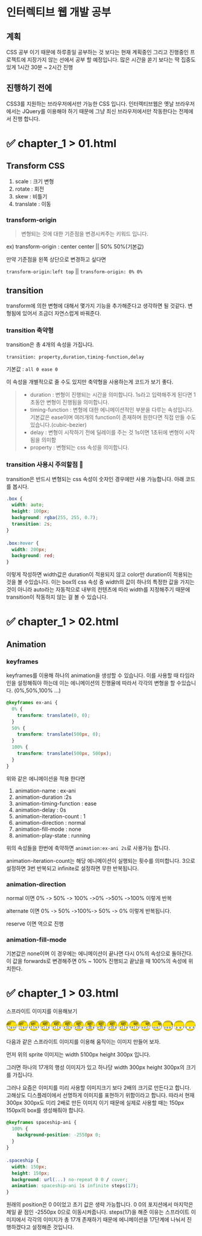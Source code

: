 # 인터렉티브 웹 개발 공부

## 계획

CSS 공부 이기 때문에 하루종일 공부하는 것 보다는 현재 계획중인 그리고 진행중인 프로젝트에 지장가지 않는 선에서 공부 할 예정입니다. 많은 시간을 쏟기 보다는 딱 집중도 있게 1시간 30분 ~ 2시간 진행

## 진행하기 전에

CSS3를 지원하는 브라우저에서만 가능한 CSS 입니다. 인터렉티브웹은 옛날 브라우저에서는 JQuery를 이용해야 하기 때문에 그냥 최신 브라우저에서만 작동한다는 전제에서 진행 합니다.

# ✅ chapter_1 > 01.html

## Transform CSS

1. scale : 크기 변형
2. rotate : 회전
3. skew : 비틀기
4. translate : 이동

### transform-origin

> 변형되는 것에 대한 기준점을 변경시켜주는 키워드 입니다.

ex) transform-origin : center center || 50% 50%(기본값)

만약 기준점을 왼쪽 상단으로 변경하고 싶다면

`transform-origin:left top` || `transform-origin: 0% 0%`

## transition

transform에 의한 변형에 대해서 몇가지 기능을 추가해준다고 생각하면 될 것같다. 변형됨에 있어서 조금더 자연스럽게 바꿔준다.

### transition 축약형

transition은 총 4개의 속성을 가집니다.

`transition: property,duration,timing-function,delay`

기본값 : `all 0 ease 0`

이 속성을 개별적으로 줄 수도 있지만 축약형을 사용하는게 코드가 보기 좋다.

> - duration : 변형이 진행되는 시간을 의미합니다.
>   1s라고 입력해주게 된다면 1초동안 변형이 진행됨을 의미합니다.
> - timing-function : 변형에 대한 에니메이션적인 부분을 다루는 속성입니다. 기본값은 ease이며 여러개의 function이 존재하며 원한다면 직접 만들 수도있습니다.(cubic-bezier)
> - delay : 변형이 시작하기 전에 딜레이를 주는 것
>   1s이면 1초뒤에 변형이 시작됨을 의미함
> - property : 변형되는 css 속성을 의미합니다.

### transition 사용시 주의할점 🚫

transition은 반드시 변형되는 css 속성이 숫자인 경우에만 사용 가능합니다. 아래 코드를 봅시다.

```css
.box {
  width: auto;
  height: 100px;
  background: rgba(255, 255, 0.7);
  transition: 2s;
}

.box:hover {
  width: 200px;
  background: red;
}
```

이렇게 작성하면 width값은 duration이 적용되지 않고 color만 duration이 적용되는 것을 볼 수있습니다.
이는 box의 css 속성 중 width의 값이 하나의 특정한 값을 가지는 것이 아니라 auto라는 자동적으로 내부의 컨텐츠에 따라 width를 지정해주기 때문에 transition이 작동하지 않는 걸 볼 수 있습니다.

# ✅ chapter_1 > 02.html

## Animation

### keyframes

keyframes를 이용해 하나의 animation을 생성할 수 있습니다.
이를 사용할 때 타임라인을 설정해줘야 하는데 이는 에니메이션의 진행율에 따라서 각각의 변형을 할 수있습니다. (0%,50%,100% ...)

```css
@keyframes ex-ani {
  0% {
    transform: translate(0, 0);
  }
  50% {
    transform: translate(500px, 0);
  }
  100% {
    transform: translate(500px, 500px);
  }
}
```

위와 같은 에니메이션을 적용 한다면

1. animation-name : ex-ani
2. animation-duration :2s
3. animation-timing-function : ease
4. animation-delay : 0s
5. animation-iteration-count : 1
6. animation-direction : normal
7. animation-fill-mode : none
8. animation-play-state : running

위의 속성들을 한번에 축약하면 `animation:ex-ani 2s`로 사용가능 합니다.

animation-iteration-count는 해당 에니메이션이 실행되는 횟수를 의미합니다. 3으로 설정하면 3번 반복되고 infinite로 설정하면 무한 반복됩니다.

### animation-direction

normal 이면 0% -> 50% -> 100% ->0% ->50% ->100% 이렇게 반복

alternate 이면 0% -> 50% ->100%-> 50% -> 0% 이렇게 반복됩니다.

reserve 이면 역으로 진행

### animation-fill-mode

기본값은 none이며 이 경우에는 에니메이션이 끝나면 다시 0%의 속성으로 돌아간다.
이 값을 forwards로 변경해주면 0% ~ 100% 진행되고 끝났을 때 100%의 속성에 위치한다.

# ✅ chapter_1 > 03.html

스프라이트 이미지를 이용해보기

![sprite_image](images/sprite_spaceship.png)

다음과 같은 스프라이트 이미지를 이용해 움직이는 이미지 만들어 보자.

먼저 위의 sprite 이미지는 width 5100px height 300px 입니다.

그러면 하나의 17개의 행성 이미지가 있고 하나당 width 300px height 300px의 크기를 가집니다.

그러나 요즘은 이미지를 미리 사용할 이미지크기 보다 2배의 크기로 만든다고 합니다. 고해상도 디스플레이에서 선명하게 이미지를 표현하기 위함이라고 합니다. 따라서 현재 300px 300px도 미리 2배로 만든 이미지 이기 때문에 실제로 사용할 때는 150px 150px의 box를 생성해줘야 합니다.

```css
@keyframes spaceship-ani {
  100% {
    background-position: -2550px 0;
  }
}

.spaceship {
  width: 150px;
  height: 150px;
  background: url(...) no-repeat 0 0 / cover;
  animation: spaceship-ani 1s infinite steps(17);
}
```

원래의 position은 0 0이었고 초기 값은 생략 가능합니다.
0 0의 포지션에서 마지막은 제일 끝 점인 -2550px 0으로 이동시켜줍니다.
steps(17)을 해준 이유는 스프라이트 이미지에서 각각의 이미지가 총 17개 존재하기 때문에 에니메이션을 17단계에 나눠서 진행하겠다고 설정해준 것입니다.
